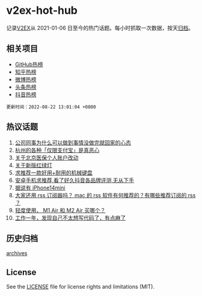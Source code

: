 # v2ex-hot-hub

 记录[V2EX](https://www.v2ex.com/)从 2021-01-06 日至今的热门话题。每小时抓取一次数据，按天[归档](archives)。
 
 ## 相关项目

- [GitHub热榜](https://github.com/lonnyzhang423/github-hot-hub)
- [知乎热榜](https://github.com/lonnyzhang423/zhihu-hot-hub)
- [微博热榜](https://github.com/lonnyzhang423/weibo-hot-hub)
- [头条热榜](https://github.com/lonnyzhang423/toutiao-hot-hub)
- [抖音热榜](https://github.com/lonnyzhang423/douyin-hot-hub)


 `更新时间：2022-08-22 13:01:04 +0800`

## 热议话题

1. [公司同事为什么可以做到事情没做完就回家的心态](https://www.v2ex.com/t/874454)
1. [杭州的各种「仅限支付宝」是真恶心](https://www.v2ex.com/t/874369)
1. [关于北京医保个人账户改动](https://www.v2ex.com/t/874456)
1. [关于新版红绿灯](https://www.v2ex.com/t/874432)
1. [求推荐一款好用+耐用的机械键盘](https://www.v2ex.com/t/874446)
1. [安卓手机求推荐,看了好久抖音各品牌评测,无从下手](https://www.v2ex.com/t/874363)
1. [据说有 iPhone14mini](https://www.v2ex.com/t/874337)
1. [大家还用 rss 订阅器吗？ mac 的 rss 软件有何推荐的？有哪些推荐订阅的 rss ？](https://www.v2ex.com/t/874419)
1. [轻度使用， M1 Air 和 M2 Air 买哪个？](https://www.v2ex.com/t/874341)
1. [工作一年，发现自己不太想写代码了，有点麻了](https://www.v2ex.com/t/874441)

## 历史归档

[archives](archives)

## License

See the [LICENSE](LICENSE) file for license rights and limitations (MIT).
